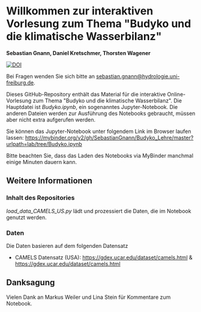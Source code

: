 # Willkommen zur interaktiven Vorlesung zum Thema "Budyko und die klimatische Wasserbilanz"

**Sebastian Gnann, Daniel Kretschmer, Thorsten Wagener**

[![DOI](https://zenodo.org/badge/657101157.svg)](https://zenodo.org/doi/10.5281/zenodo.10809061)

Bei Fragen wenden Sie sich bitte an sebastian.gnann@hydrologie.uni-freiburg.de.

Dieses GitHub-Repository enthält das Material für die interaktive Online-Vorlesung zum Thema "Budyko und die klimatische Wasserbilanz". 
Die Hauptdatei ist *Budyko.ipynb*, ein sogenanntes Jupyter-Notebook. Die anderen Dateien werden zur Ausführung des Notebooks gebraucht, müssen aber nicht extra aufgerufen werden.

Sie können das Jupyter-Notebook unter folgendem Link im Browser laufen lassen: https://mybinder.org/v2/gh/SebastianGnann/Budyko_Lehre/master?urlpath=lab/tree/Budyko.ipynb

Bitte beachten Sie, dass das Laden des Notebooks via MyBinder manchmal einige Minuten dauern kann.

## Weitere Informationen

### Inhalt des Repositories
*load_data_CAMELS_US.py* lädt und prozessiert die Daten, die im Notebook genutzt werden.

### Daten
Die Daten basieren auf dem folgenden Datensatz
- CAMELS Datensatz (USA): https://gdex.ucar.edu/dataset/camels.html & https://gdex.ucar.edu/dataset/camels.html

## Danksagung
Vielen Dank an Markus Weiler und Lina Stein für Kommentare zum Notebook.

